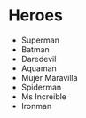 # Heroes

* Superman
* Batman
* Daredevil
* Aquaman
* Mujer Maravilla
* Spiderman
* Ms Increible
* Ironman
